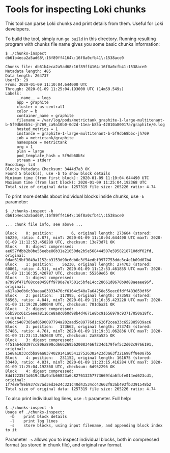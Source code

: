 # Tools for inspecting Loki chunks

This tool can parse Loki chunks and print details from them. Useful for Loki developers.

To build the tool, simply run `go build` in this directory. Running resulting program with chunks file name gives you some basic chunks information:

```shell
$ ./chunks-inspect db61b4eca2a5ad68\:16f89ff4164\:16f8a0cfb41\:1538ace0 

Chunks file: db61b4eca2a5ad68:16f89ff4164:16f8a0cfb41:1538ace0
Metadata length: 485
Data length: 264737
UserID: 29
From: 2020-01-09 11:10:04.644000 UTC
Through: 2020-01-09 11:25:04.193000 UTC (14m59.549s)
Labels:
	 __name__ = logs
	 app = graphite
	 cluster = us-central1
	 color = b
	 container_name = graphite
	 filename = /var/log/pods/metrictank_graphite-1-large-multitenant-b-5f9db68b5c-jh769_ca9a10b0-0d2d-11ea-b85a-42010a80017a/graphite/0.log
	 hosted_metrics = 1
	 instance = graphite-1-large-multitenant-b-5f9db68b5c-jh769
	 job = metrictank/graphite
	 namespace = metrictank
	 org = 1
	 plan = large
	 pod_template_hash = 5f9db68b5c
	 stream = stderr
Encoding: lz4
Blocks Metadata Checksum: 3444d7a3 OK
Found 5 block(s), use -b to show block details
Minimum time (from first block): 2020-01-09 11:10:04.644490 UTC
Maximum time (from last block): 2020-01-09 11:25:04.192368 UTC
Total size of original data: 1257319 file size: 265226 ratio: 4.74
```

To print more details about individual blocks inside chunks, use `-b` parameter:

```shell script
$ ./chunks-inspect -b db61b4eca2a5ad68\:16f89ff4164\:16f8a0cfb41\:1538ace0

... chunk file info, see above ...
 
Block    0: position:        6, original length: 273604 (stored:  56220, ratio: 4.87), minT: 2020-01-09 11:10:04.644490 UTC maxT: 2020-01-09 11:12:53.458289 UTC, checksum: 13e73d71 OK
Block    0: digest compressed: ae657fdbb2b8be55eebe86b31a21050de2b5e568444507e5958218710ddf02fd, original: 0dad619bf3049a1152cb3153d90c6db6c3f54edbf9977753dde3c4e1b09d07b4
Block    1: position:    56230, original length: 274703 (stored:  60861, ratio: 4.51), minT: 2020-01-09 11:12:53.461855 UTC maxT: 2020-01-09 11:16:35.420787 UTC, checksum: 55269e65 OK
Block    1: digest compressed: a7999f471f68cce0458ff9790e7e7501c5bfe14cc28661d8670b9d88aeaee96f, original: a617a9e0b6c33aeaa83833470cf6164c540a7a64258e55eec6fdff483059df6f
Block    2: position:   117095, original length: 273592 (stored:  56563, ratio: 4.84), minT: 2020-01-09 11:16:35.423228 UTC maxT: 2020-01-09 11:19:28.680048 UTC, checksum: 781dba21 OK
Block    2: digest compressed: 65b59cc61c5eeea8116ce8a8c0b0d98b4d4671e8bc91656979c93717050a18fc, original: 896cc6487365ad0590097794a202aad5c89776d1c626f2cea33c652885939ac6
Block    3: position:   173662, original length: 273745 (stored:  57486, ratio: 4.76), minT: 2020-01-09 11:19:31.062836 UTC maxT: 2020-01-09 11:23:13.562630 UTC, checksum: 2a88a52b OK
Block    3: digest compressed: 4f51a64d0397cc806a898cd6662695620083466f234d179fef5c2d02c9766191, original: 15e8a1833ccbba9aa8374029141a054127526382423d3a63f321698ff8e087b5
Block    4: position:   231152, original length: 161675 (stored:  33440, ratio: 4.83), minT: 2020-01-09 11:23:15.416284 UTC maxT: 2020-01-09 11:25:04.192368 UTC, checksum: 6d952296 OK
Block    4: digest compressed: 8dd12235f1d619c30a9afb66823a6c827613257773669fda6fbfe014ed623cd1, original: 1f7e8ef8eb937c87ad3ed3e24c321c40d43534cc43662f83ab493fb3391548b2
Total size of original data: 1257319 file size: 265226 ratio: 4.74
```

To also print individual log lines, use `-l` parameter. Full help:

```shell script
$ ./chunks-inspect -h
Usage of ./chunks-inspect:
  -b	print block details
  -l	print log lines
  -s	store blocks, using input filename, and appending block index to it
```

Parameter `-s` allows you to inspect individual blocks, both in compressed format (as stored in chunk file), and original raw format.
